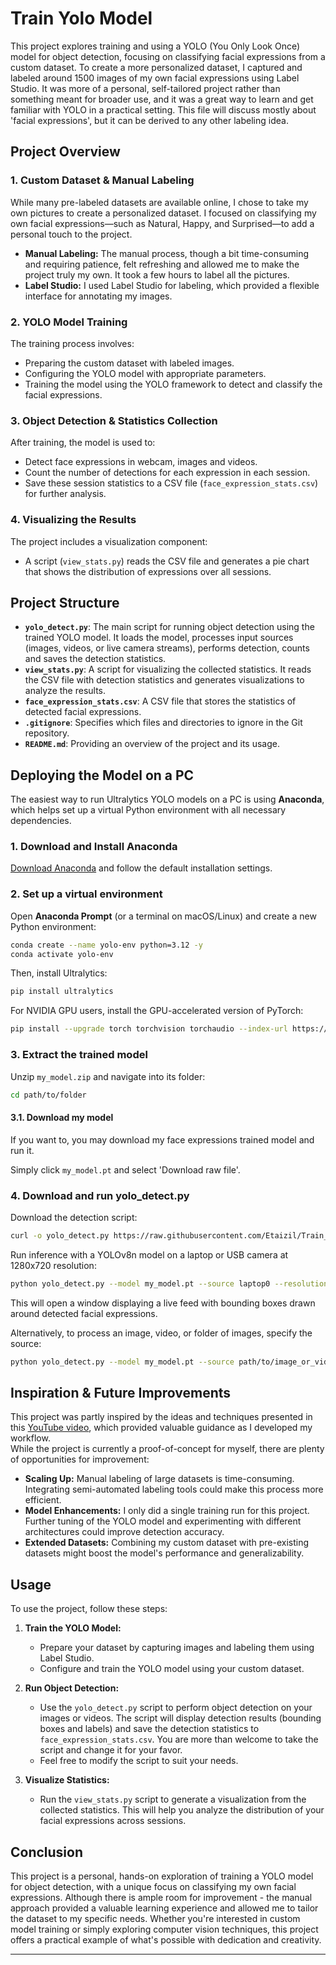 # Train Yolo Model

This project explores training and using a YOLO (You Only Look Once) model for object detection, focusing on classifying facial expressions from a custom dataset. To create a more personalized dataset, I captured and labeled around 1500 images of my own facial expressions using Label Studio. It was more of a personal, self-tailored project rather than something meant for broader use, and it was a great way to learn and get familiar with YOLO in a practical setting. This file will discuss mostly about 'facial expressions', but it can be derived to any other labeling idea.

## Project Overview

### 1. Custom Dataset & Manual Labeling

While many pre-labeled datasets are available online, I chose to take my own pictures to create a personalized dataset. I focused on classifying my own facial expressions—such as Natural, Happy, and Surprised—to add a personal touch to the project.  
- **Manual Labeling:** The manual process, though a bit time-consuming and requiring patience, felt refreshing and allowed me to make the project truly my own. It took a few hours to label all the pictures.
- **Label Studio:** I used Label Studio for labeling, which provided a flexible interface for annotating my images.

### 2. YOLO Model Training

The training process involves:
- Preparing the custom dataset with labeled images.
- Configuring the YOLO model with appropriate parameters.
- Training the model using the YOLO framework to detect and classify the facial expressions.

### 3. Object Detection & Statistics Collection

After training, the model is used to:
- Detect face expressions in webcam, images and videos.
- Count the number of detections for each expression in each session.
- Save these session statistics to a CSV file (`face_expression_stats.csv`) for further analysis.

### 4. Visualizing the Results

The project includes a visualization component:
- A script (`view_stats.py`) reads the CSV file and generates a pie chart that shows the distribution of expressions over all sessions.

## Project Structure

- **`yolo_detect.py`**: The main script for running object detection using the trained YOLO model. It loads the model, processes input sources (images, videos, or live camera streams), performs detection, counts and saves the detection statistics.
- **`view_stats.py`**: A script for visualizing the collected statistics. It reads the CSV file with detection statistics and generates visualizations to analyze the results.
- **`face_expression_stats.csv`**: A CSV file that stores the statistics of detected facial expressions.
- **`.gitignore`**: Specifies which files and directories to ignore in the Git repository.
- **`README.md`**: Providing an overview of the project and its usage.

## Deploying the Model on a PC

The easiest way to run Ultralytics YOLO models on a PC is using **Anaconda**, which helps set up a virtual Python environment with all necessary dependencies.

### **1. Download and Install Anaconda**
[Download Anaconda](https://anaconda.com/download) and follow the default installation settings.

### **2. Set up a virtual environment**
Open **Anaconda Prompt** (or a terminal on macOS/Linux) and create a new Python environment:
```bash
conda create --name yolo-env python=3.12 -y
conda activate yolo-env
```

Then, install Ultralytics:

```bash
pip install ultralytics
```

For NVIDIA GPU users, install the GPU-accelerated version of PyTorch:

```bash
pip install --upgrade torch torchvision torchaudio --index-url https://download.pytorch.org/whl/cu124
```

### 3. Extract the trained model
Unzip ```my_model.zip``` and navigate into its folder:
```bash
cd path/to/folder
```
#### 3.1. Download my model
If you want to, you may download my face expressions trained model and run it.

Simply click ```my_model.pt``` and select 'Download raw file'.

### 4. Download and run yolo_detect.py
Download the detection script:

```bash
curl -o yolo_detect.py https://raw.githubusercontent.com/Etaizil/Train_Yolo_Model/refs/heads/main/yolo_detect.py
```

Run inference with a YOLOv8n model on a laptop or USB camera at 1280x720 resolution:

```bash
python yolo_detect.py --model my_model.pt --source laptop0 --resolution 720x720
```

This will open a window displaying a live feed with bounding boxes drawn around detected facial expressions.

Alternatively, to process an image, video, or folder of images, specify the source:

```bash
python yolo_detect.py --model my_model.pt --source path/to/image_or_video.mp4
```

## Inspiration & Future Improvements

This project was partly inspired by the ideas and techniques presented in this [YouTube video](https://www.youtube.com/watch?v=r0RspiLG260), which provided valuable guidance as I developed my workflow.  
While the project is currently a proof-of-concept for myself, there are plenty of opportunities for improvement:
- **Scaling Up:** Manual labeling of large datasets is time-consuming. Integrating semi-automated labeling tools could make this process more efficient.
- **Model Enhancements:** I only did a single training run for this project. Further tuning of the YOLO model and experimenting with different architectures could improve detection accuracy.
- **Extended Datasets:** Combining my custom dataset with pre-existing datasets might boost the model's performance and generalizability.

## Usage

To use the project, follow these steps:

1. **Train the YOLO Model:**
   - Prepare your dataset by capturing images and labeling them using Label Studio.
   - Configure and train the YOLO model using your custom dataset.

2. **Run Object Detection:**
   - Use the `yolo_detect.py` script to perform object detection on your images or videos. The script will display detection results (bounding boxes and labels) and save the detection statistics to `face_expression_stats.csv`. You are more than welcome to take the script and change it for your favor.
   - Feel free to modify the script to suit your needs.
3. **Visualize Statistics:**
   - Run the `view_stats.py` script to generate a visualization from the collected statistics. This will help you analyze the distribution of your facial expressions across sessions.

## Conclusion

This project is a personal, hands-on exploration of training a YOLO model for object detection, with a unique focus on classifying my own facial expressions. Although there is ample room for improvement - the manual approach provided a valuable learning experience and allowed me to tailor the dataset to my specific needs. Whether you're interested in custom model training or simply exploring computer vision techniques, this project offers a practical example of what's possible with dedication and creativity.


---
